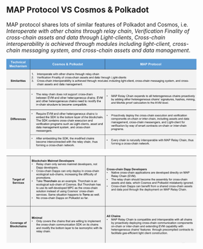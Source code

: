 ## MAP Protocol VS Cosmos & Polkadot

MAP protocol shares lots of similar features of Polkadot and Cosmos, i.e. *Interoperate with other chains through relay chain*, *Verification Finality of cross-chain assets and data through Light-clients*, *Cross-chain interoperability is achieved through modules including light-client, cross-chain messaging system, and cross-chain assets and data management*.

![](copo1.png)

![](copo2.png)
